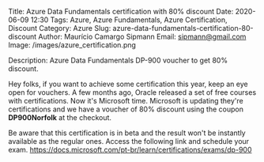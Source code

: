 Title: Azure Data Fundamentals certification with 80% discount
Date: 2020-06-09 12:30
Tags: Azure, Azure Fundamentals, Azure Certification, Discount
Category: Azure
Slug: azure-data-fundamentals-certification-80-discount
Author: Maurício Camargo Sipmann
Email: sipmann@gmail.com
Image: /images/azure_certification.png

Description: Azure Data Fundamentals DP-900 voucher to get 80% discount.

Hey folks, if you want to achieve some certification this year, keep an eye open for vouchers. A few months ago, Oracle released a set of free courses with certifications. Now it's Microsoft time. Microsoft is updating they're certifications and we have a voucher of 80% discount using the coupon **DP900Norfolk** at the checkout. 

Be aware that this certification is in beta and the result won't be instantly available as the regular ones. Access the following link and schedule your exam. <a href="https://docs.microsoft.com/pt-br/learn/certifications/exams/dp-900" target="_blank">https://docs.microsoft.com/pt-br/learn/certifications/exams/dp-900</a>